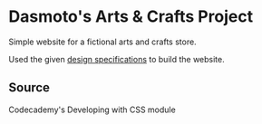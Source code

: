 # Dasmoto's Arts & Crafts Project

Simple website for a fictional arts and crafts store.

Used the given [design specifications](spec.jpg) to build the website. 

## Source
Codecademy's Developing with CSS module
